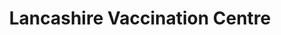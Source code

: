 ---
title: "Lancashire Vaccination Centre"
url: /chorley/lancashire-vaccination-centre/
shop: shop
---